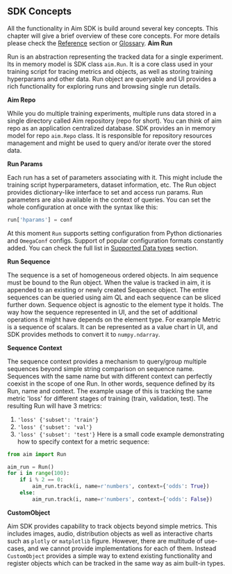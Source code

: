 ## SDK Concepts

All the functionality in Aim SDK is build around several key concepts. This chapter will give a brief overview of these core
concepts. For more details please check the [Reference](../refs/api/sdk.html) section or [Glossary](./glossary.html).
**Aim Run**

Run is an abstraction representing the tracked data for a single experiment. Its in memory model is SDK class `aim.Run`.
It is a core class used in your training script for tracing metrics and objects, as well as storing training hyperparams
and other data. Run object are queryable and UI provides a rich functionality for exploring runs and browsing single run
details.

**Aim Repo**

While you do multiple training experiments, multiple runs data stored in a single directory
called Aim repository (repo for short). You can think of aim repo as an application centralized database.
SDK provides an in memory model for repo `aim.Repo` class. It is responsible for repository resources management and
might be used to query and/or iterate over the stored data.

**Run Params**

Each run has a set of parameters associating with it. This might include the training script hyperparameters,
dataset information, etc. The Run object provides dictionary-like interface to set and access run params. Run parameters
are also available in the context of queries. You can set the whole configuration at once with the syntax like this:
```python
run['hparams'] = conf
```
At this moment `Run` supports setting configuration from Python dictionaries and `OmegaConf` configs.
Support of popular configuration formats constantly added. You can check the full list in
[Supported Data types]() section.


**Run Sequence**

The sequence is a set of homogeneous ordered objects. In aim sequence must be bound to the Run object. When the value
is tracked in aim, it is appended to an existing or newly created Sequence object. The entire sequences can be queried
using aim QL and each sequence can be sliced further down. Sequence object is agnostic to the element type it holds. The way how
the sequence represented in UI, and the set of additional operations it might have depends on the element type. For example
Metric is a sequence of scalars. It can be represented as a value chart in UI, and SDK provides methods to convert it to
`numpy.ndarray`.

**Sequence Context**

The sequence context provides a mechanism to query/group multiple sequences beyond simple string comparison on sequence name.
Sequences with the same name but with different context can perfectly coexist in the scope of one Run. In other words,
sequence defined by its Run, name and context. The example usage of this is tracking the same metric 'loss' for different stages
of training (train, validation, test). The resulting Run will have 3 metrics:
1) `'loss' {'subset': 'train'}`
2) `'loss' {'subset': 'val'}`
3) `'loss' {'subset': 'test'}`
Here is a small code example demonstrating how to specify context for a metric sequence:
   
```python
from aim import Run

aim_run = Run()
for i in range(100):
    if i % 2 == 0:
        aim_run.track(i, name=r'numbers', context={'odds': True})
    else:
        aim_run.track(i, name=r'numbers', context={'odds': False})
```

**CustomObject**

Aim SDK provides capability to track objects beyond simple metrics. This includes images, audio, distribution objects as
well as interactive charts such as `plotly` or `matplotlib` figure. However, there are multitude of use-cases, and we cannot
provide implementations for each of them. Instead `CustomObject` provides a simple way to extend existing functionality
and register objects which can be tracked in the same way as aim built-in types.
